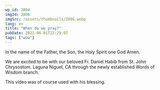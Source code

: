```yaml
---
wp_id: 2894
imgId: 2896
imgSrc: /assets/thumbnails/2896.webp
lang: en
title: "When do we pray?"
pubDate: 2021-06-01T22:29:07
tags: ["wow"]
---
```


<!-- page: 6 -->

<p>In the name of the Father, the Son, the Holy Spirit one God Amen.</p>
<p>We are excited to be with our beloved Fr. Daniel Habib from St. John Chrysostom. Laguna Niguel, CA through the newly established Words of Wisdom branch.</p>
<p>This video was of course used with his blessing.</p>
<p>&nbsp;</p>

